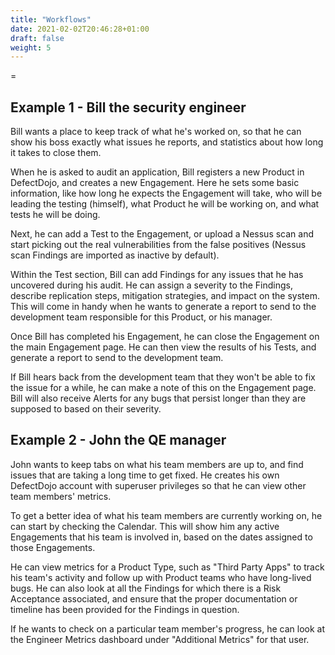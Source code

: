 ```yaml
---
title: "Workflows"
date: 2021-02-02T20:46:28+01:00
draft: false
weight: 5
---
```


=

Example 1 - Bill the security engineer
--------------------------------------

Bill wants a place to keep track of what he\'s worked on, so that he can
show his boss exactly what issues he reports, and statistics about how
long it takes to close them.

When he is asked to audit an application, Bill registers a new Product
in DefectDojo, and creates a new Engagement. Here he sets some basic
information, like how long he expects the Engagement will take, who will
be leading the testing (himself), what Product he will be working on,
and what tests he will be doing.

Next, he can add a Test to the Engagement, or upload a Nessus scan and
start picking out the real vulnerabilities from the false positives
(Nessus scan Findings are imported as inactive by default).

Within the Test section, Bill can add Findings for any issues that he
has uncovered during his audit. He can assign a severity to the
Findings, describe replication steps, mitigation strategies, and impact
on the system. This will come in handy when he wants to generate a
report to send to the development team responsible for this Product, or
his manager.

Once Bill has completed his Engagement, he can close the Engagement on
the main Engagement page. He can then view the results of his Tests, and
generate a report to send to the development team.

If Bill hears back from the development team that they won\'t be able to
fix the issue for a while, he can make a note of this on the Engagement
page. Bill will also receive Alerts for any bugs that persist longer
than they are supposed to based on their severity.

Example 2 - John the QE manager
-------------------------------

John wants to keep tabs on what his team members are up to, and find
issues that are taking a long time to get fixed. He creates his own
DefectDojo account with superuser privileges so that he can view other
team members\' metrics.

To get a better idea of what his team members are currently working on,
he can start by checking the Calendar. This will show him any active
Engagements that his team is involved in, based on the dates assigned to
those Engagements.

He can view metrics for a Product Type, such as \"Third Party Apps\" to
track his team\'s activity and follow up with Product teams who have
long-lived bugs. He can also look at all the Findings for which there is
a Risk Acceptance associated, and ensure that the proper documentation
or timeline has been provided for the Findings in question.

If he wants to check on a particular team member\'s progress, he can
look at the Engineer Metrics dashboard under \"Additional Metrics\" for
that user.
